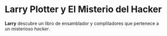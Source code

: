 # Larry Plotter y El Misterio del Hacker

**Larry** descubre un libro de ensamblador y compliladores que
pertenece a un misterioso *hacker*.
